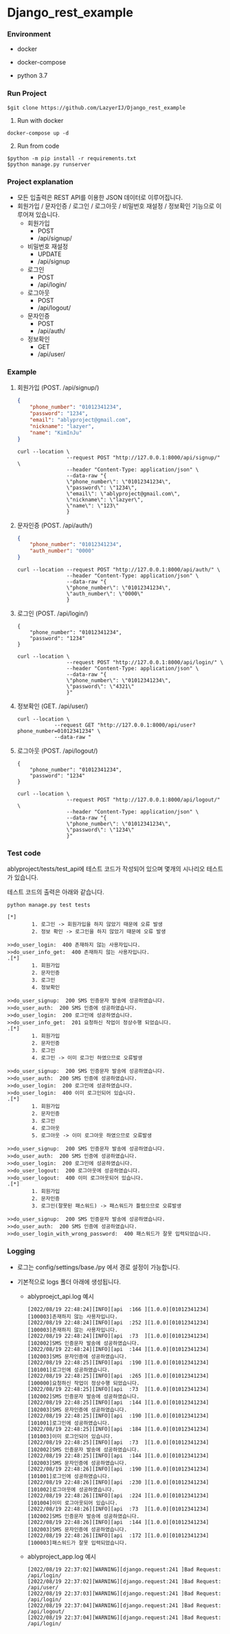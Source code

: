 # Django_rest_example



### Environment

- docker

- docker-compose

- python 3.7

  

### Run Project

```
$git clone https://github.com/LazyerIJ/Django_rest_example
```



1) Run with docker

```
docker-compose up -d
```

2. Run from code

```
$python -m pip install -r requirements.txt
$python manage.py runserver
```





### Project explanation

- 모든 입출력은 REST API를 이용한 JSON 데이터로 이루어집니다.
- 회원가입 / 문자인증 / 로그인 / 로그아웃 / 비밀번호 재설정 / 정보확인 기능으로 이루어져 있습니다.
  - 회원가입
    - POST
    - /api/signup/
  - 비밀번호 재설정
    - UPDATE
    - /api/signup
  - 로그인
    - POST
    - /api/login/
  - 로그아웃
    - POST
    - /api/logout/
  - 문자인증
    - POST
    - /api/auth/
  - 정보확인
    - GET
    - /api/user/



### Example

1) 회원가입 (POST. /api/signup/)
   ```json
   {
       "phone_number": "01012341234",
       "password": "1234",
       "email": "ablyproject@gmail.com",
       "nickname": "lazyer",
       "name": "KimInJu"
   }
   ```

   ```text
   curl --location \
                   --request POST "http://127.0.0.1:8000/api/signup/" \
                   --header "Content-Type: application/json" \
                   --data-raw "{
                   \"phone_number\": \"01012341234\",
                   \"password\": \"1234\",
                   \"email\": \"ablyproject@gmail.com\",
                   \"nickname\": \"lazyer\",
                   \"name\": \"123\"
                   }
   ```

2) 문자인증 (POST. /api/auth/)
   ```json
   {
       "phone_number": "01012341234",
       "auth_number": "0000"
   }
   ```

   ```
   curl --location --request POST "http://127.0.0.1:8000/api/auth/" \
                   --header "Content-Type: application/json" \
                   --data-raw "{
                   \"phone_number\": \"01012341234\",
                   \"auth_number\": \"0000\"
                   }
   ```

3) 로그인 (POST. /api/login/)
   ```
   {
       "phone_number": "01012341234",
       "password": "1234"
   }
   ```

   ```
   curl --location \
                   --request POST "http://127.0.0.1:8000/api/login/" \
                   --header "Content-Type: application/json" \
                   --data-raw "{
                   \"phone_number\": \"01012341234\",
                   \"password\": \"4321\"
                   }"
   ```

4) 정보확인 (GET. /api/user/)
   ```
   curl --location \
               --request GET "http://127.0.0.1:8000/api/user?phone_number=01012341234" \
               --data-raw "
   ```

5) 로그아웃 (POST. /api/logout/)
   ```
   {
       "phone_number": "01012341234",
       "password": "1234"
   }
   ```

   ```
   curl --location \
                   --request POST "http://127.0.0.1:8000/api/logout/" \
                   --header "Content-Type: application/json" \
                   --data-raw "{
                   \"phone_number\": \"01012341234\",
                   \"password\": \"1234\"
                   }"
   ```

   

### Test code

ablyproject/tests/test_api에 테스트 코드가 작성되어 있으며 몇개의 시나리오 테스트가 있습니다.

테스트 코드의 출력은 아래와 같습니다.

```
python manage.py test tests
```



```
[*]
        1. 로그인 -> 회원가입을 하지 않았기 때문에 오류 발생
        2. 정보 확인 -> 로그인을 하지 않았기 때문에 오류 발생

>>do_user_login:  400 존재하지 않는 사용자입니다.
>>do_user_info_get:  400 존재하지 않는 사용자입니다.
.[*]
        1. 회원가입
        2. 문자인증
        3. 로그인
        4. 정보확인

>>do_user_signup:  200 SMS 인증문자 발송에 성공하였습니다.
>>do_user_auth:  200 SMS 인증에 성공하였습니다.
>>do_user_login:  200 로그인에 성공하였습니다.
>>do_user_info_get:  201 요청하신 작업이 정상수행 되었습니다.
.[*]
        1. 회원가입
        2. 문자인증
        3. 로그인
        4. 로그인 -> 이미 로그인 하였으므로 오류발생
        
>>do_user_signup:  200 SMS 인증문자 발송에 성공하였습니다.
>>do_user_auth:  200 SMS 인증에 성공하였습니다.
>>do_user_login:  200 로그인에 성공하였습니다.
>>do_user_login:  400 이미 로그인되어 있습니다.
.[*]
        1. 회원가입
        2. 문자인증
        3. 로그인
        4. 로그아웃
        5. 로그아웃 -> 이미 로그아웃 하였으므로 오류발생

>>do_user_signup:  200 SMS 인증문자 발송에 성공하였습니다.
>>do_user_auth:  200 SMS 인증에 성공하였습니다.
>>do_user_login:  200 로그인에 성공하였습니다.
>>do_user_logout:  200 로그아웃에 성공하였습니다.
>>do_user_logout:  400 이미 로그아웃되어 있습니다.
.[*]
        1. 회원가입
        2. 문자인증
        3. 로그인(잘못된 패스워드) -> 패스워드가 틀렸으므로 오류발생

>>do_user_signup:  200 SMS 인증문자 발송에 성공하였습니다.
>>do_user_auth:  200 SMS 인증에 성공하였습니다.
>>do_user_login_with_wrong_password:  400 패스워드가 잘못 입력되었습니다.
```



### Logging

- 로그는 config/settings/base./py 에서 경로 설정이 가능합니다.

- 기본적으로 logs 폴더 아래에 생성됩니다.

  - ablyproejct_api.log 예시
    ```
    [2022/08/19 22:48:24][INFO][api  :166 ][1.0.0][01012341234][100003]존재하지 않는 사용자입니다.
    [2022/08/19 22:48:24][INFO][api  :252 ][1.0.0][01012341234][100003]존재하지 않는 사용자입니다.
    [2022/08/19 22:48:24][INFO][api  :73  ][1.0.0][01012341234][102002]SMS 인증문자 발송에 성공하였습니다.
    [2022/08/19 22:48:24][INFO][api  :144 ][1.0.0][01012341234][102003]SMS 문자인증에 성공하였습니다.
    [2022/08/19 22:48:25][INFO][api  :190 ][1.0.0][01012341234][101001]로그인에 성공하였습니다.
    [2022/08/19 22:48:25][INFO][api  :265 ][1.0.0][01012341234][100000]요청하신 작업이 정상수행 되었습니다.
    [2022/08/19 22:48:25][INFO][api  :73  ][1.0.0][01012341234][102002]SMS 인증문자 발송에 성공하였습니다.
    [2022/08/19 22:48:25][INFO][api  :144 ][1.0.0][01012341234][102003]SMS 문자인증에 성공하였습니다.
    [2022/08/19 22:48:25][INFO][api  :190 ][1.0.0][01012341234][101001]로그인에 성공하였습니다.
    [2022/08/19 22:48:25][INFO][api  :184 ][1.0.0][01012341234][101003]이미 로그인되어 있습니다.
    [2022/08/19 22:48:25][INFO][api  :73  ][1.0.0][01012341234][102002]SMS 인증문자 발송에 성공하였습니다.
    [2022/08/19 22:48:25][INFO][api  :144 ][1.0.0][01012341234][102003]SMS 문자인증에 성공하였습니다.
    [2022/08/19 22:48:26][INFO][api  :190 ][1.0.0][01012341234][101001]로그인에 성공하였습니다.
    [2022/08/19 22:48:26][INFO][api  :230 ][1.0.0][01012341234][101002]로그아웃에 성공하였습니다.
    [2022/08/19 22:48:26][INFO][api  :224 ][1.0.0][01012341234][101004]이미 로그아웃되어 있습니다.
    [2022/08/19 22:48:26][INFO][api  :73  ][1.0.0][01012341234][102002]SMS 인증문자 발송에 성공하였습니다.
    [2022/08/19 22:48:26][INFO][api  :144 ][1.0.0][01012341234][102003]SMS 문자인증에 성공하였습니다.
    [2022/08/19 22:48:26][INFO][api  :172 ][1.0.0][01012341234][100003]패스워드가 잘못 입력되었습니다.
    ```

  - ablyproject_app.log 예시
    ```
    [2022/08/19 22:37:02][WARNING][django.request:241 ]Bad Request: /api/login/
    [2022/08/19 22:37:02][WARNING][django.request:241 ]Bad Request: /api/user/
    [2022/08/19 22:37:03][WARNING][django.request:241 ]Bad Request: /api/login/
    [2022/08/19 22:37:04][WARNING][django.request:241 ]Bad Request: /api/logout/
    [2022/08/19 22:37:04][WARNING][django.request:241 ]Bad Request: /api/login/
    ```

    

